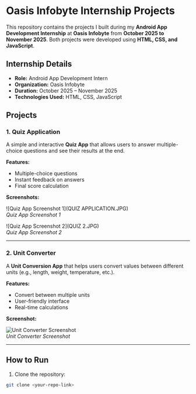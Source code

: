 # Oasis Infobyte Internship Projects

This repository contains the projects I built during my **Android App Development Internship** at **Oasis Infobyte** from **October 2025 to November 2025**. Both projects were developed using **HTML, CSS, and JavaScript**.

## Internship Details

- **Role:** Android App Development Intern  
- **Organization:** Oasis Infobyte  
- **Duration:** October 2025 – November 2025  
- **Technologies Used:** HTML, CSS, JavaScript  

## Projects

### 1. Quiz Application

A simple and interactive **Quiz App** that allows users to answer multiple-choice questions and see their results at the end.

**Features:**
- Multiple-choice questions  
- Instant feedback on answers  
- Final score calculation  

**Screenshots:**

![Quiz App Screenshot 1](QUIZ APPLICATION.JPG)  
*Quiz App Screenshot 1*

![Quiz App Screenshot 2](QUIZ 2.JPG)  
*Quiz App Screenshot 2*

---

### 2. Unit Converter

A **Unit Conversion App** that helps users convert values between different units (e.g., length, weight, temperature, etc.).

**Features:**
- Convert between multiple units  
- User-friendly interface  
- Real-time calculations  

**Screenshot:**

![Unit Converter Screenshot](unitconerter.jpg)  
*Unit Converter Screenshot*

---

## How to Run

1. Clone the repository:

```bash
git clone <your-repo-link>
